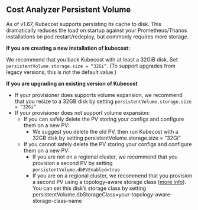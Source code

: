 ## Cost Analyzer Persistent Volume

As of v1.67, Kubecost supports persisting its cache to disk. This dramatically reduces the load on startup against your Prometheus/Thanos installations on pod restart/redeploy, but commonly requires more storage. 

**If you are creating a new installation of kubecost:**

We recommend that you back Kubecost with at least a 32GiB disk. Set `persistentVolume.storage.size = “32Gi”`. (To support upgrades from legacy versions, this is not the default value.)

**If you are upgrading an existing version of Kubecost**

  * If your provisioner does supports volume expansion, we recommend that you resize to a 32GB disk by setting `persistentVolume.storage.size = “32Gi”`
  * If your provisioner does not support volume expansion:
    * If you can safely delete the PV storing your configs and configure them on a new PV:
      * We suggest you delete the old PV, then run Kubecost with a 32GB disk by setting persistentVolume.storage.size = “32Gi”
    * If you cannot safely delete the PV storing your configs and configure them on a new PV:
      * If you are not on a regional cluster, we recommend that you provision a second PV by setting `persistentVolume.dbPVEnabled=true`
      * If you are on a regional cluster,  we recommend that you provision a second PV using a topology-aware storage class ([more info](https://kubernetes.io/blog/2018/10/11/topology-aware-volume-provisioning-in-kubernetes/#getting-started)). You can set this disk’s storage class by setting persistentVolume.dbStorageClass=your-topology-aware-storage-class-name




